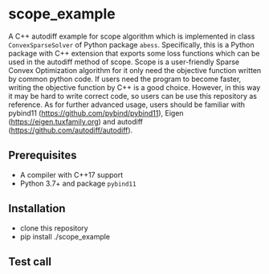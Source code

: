 # scope_example
A C++ autodiff example for scope algorithm which is implemented in class `ConvexSparseSolver` of Python package `abess`. Specifically, this is a Python package with C++ extension that exports some loss functions which can be used in the autodiff method of scope. Scope is a user-friendly Sparse Convex Optimization algorithm for it only need the objective function written by common python code. If users need the program to become faster, writing the objective function by C++ is a good choice. However, in this way it may be hard to write correct code, so users can be use this repository as reference. As for further advanced usage, users should be familiar with pybind11 (https://github.com/pybind/pybind11), Eigen (https://eigen.tuxfamily.org) and autodiff (https://github.com/autodiff/autodiff).

## Prerequisites
+ A compiler with C++17 support
+ Python 3.7+ and package `pybind11`

## Installation
+ clone this repository
+ pip install ./scope_example

## Test call
